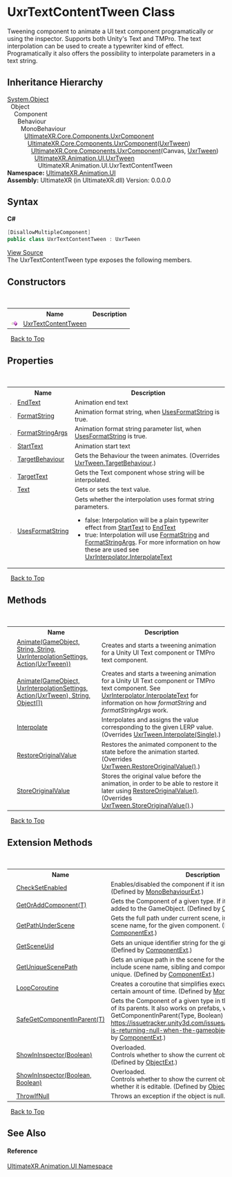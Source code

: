 # UxrTextContentTween Class
 

Tweening component to animate a UI text component programatically or using the inspector. Supports both Unity's Text and TMPro. The text interpolation can be used to create a typewriter kind of effect. Programatically it also offers the possibility to interpolate parameters in a text string.


## Inheritance Hierarchy
<a href="https://docs.microsoft.com/dotnet/api/system.object" target="_blank" rel="noopener noreferrer">System.Object</a><br />&nbsp;&nbsp;Object<br />&nbsp;&nbsp;&nbsp;&nbsp;Component<br />&nbsp;&nbsp;&nbsp;&nbsp;&nbsp;&nbsp;Behaviour<br />&nbsp;&nbsp;&nbsp;&nbsp;&nbsp;&nbsp;&nbsp;&nbsp;MonoBehaviour<br />&nbsp;&nbsp;&nbsp;&nbsp;&nbsp;&nbsp;&nbsp;&nbsp;&nbsp;&nbsp;<a href="T_UltimateXR_Core_Components_UxrComponent">UltimateXR.Core.Components.UxrComponent</a><br />&nbsp;&nbsp;&nbsp;&nbsp;&nbsp;&nbsp;&nbsp;&nbsp;&nbsp;&nbsp;&nbsp;&nbsp;<a href="T_UltimateXR_Core_Components_UxrComponent_1">UltimateXR.Core.Components.UxrComponent</a>(<a href="T_UltimateXR_Animation_UI_UxrTween">UxrTween</a>)<br />&nbsp;&nbsp;&nbsp;&nbsp;&nbsp;&nbsp;&nbsp;&nbsp;&nbsp;&nbsp;&nbsp;&nbsp;&nbsp;&nbsp;<a href="T_UltimateXR_Core_Components_UxrComponent_2">UltimateXR.Core.Components.UxrComponent</a>(Canvas, <a href="T_UltimateXR_Animation_UI_UxrTween">UxrTween</a>)<br />&nbsp;&nbsp;&nbsp;&nbsp;&nbsp;&nbsp;&nbsp;&nbsp;&nbsp;&nbsp;&nbsp;&nbsp;&nbsp;&nbsp;&nbsp;&nbsp;<a href="T_UltimateXR_Animation_UI_UxrTween">UltimateXR.Animation.UI.UxrTween</a><br />&nbsp;&nbsp;&nbsp;&nbsp;&nbsp;&nbsp;&nbsp;&nbsp;&nbsp;&nbsp;&nbsp;&nbsp;&nbsp;&nbsp;&nbsp;&nbsp;&nbsp;&nbsp;UltimateXR.Animation.UI.UxrTextContentTween<br />
**Namespace:**&nbsp;<a href="N_UltimateXR_Animation_UI">UltimateXR.Animation.UI</a><br />**Assembly:**&nbsp;UltimateXR (in UltimateXR.dll) Version: 0.0.0.0

## Syntax

**C#**<br />
``` C#
[DisallowMultipleComponent]
public class UxrTextContentTween : UxrTween
```

<a href="UltimateXR/Scripts/Animation/UI/UxrTextContentTween.cs" rel="noopener noreferrer" title="View the source code">View Source</a><br />
The UxrTextContentTween type exposes the following members.


## Constructors
&nbsp;<table><tr><th></th><th>Name</th><th>Description</th></tr><tr><td>![Public method](media/pubmethod.gif "Public method")</td><td><a href="M_UltimateXR_Animation_UI_UxrTextContentTween__ctor">UxrTextContentTween</a></td><td /></tr></table>&nbsp;
<a href="#uxrtextcontenttween-class">Back to Top</a>

## Properties
&nbsp;<table><tr><th></th><th>Name</th><th>Description</th></tr><tr><td>![Public property](media/pubproperty.gif "Public property")</td><td><a href="P_UltimateXR_Animation_UI_UxrTextContentTween_EndText">EndText</a></td><td>
Animation end text</td></tr><tr><td>![Public property](media/pubproperty.gif "Public property")</td><td><a href="P_UltimateXR_Animation_UI_UxrTextContentTween_FormatString">FormatString</a></td><td>
Animation format string, when <a href="P_UltimateXR_Animation_UI_UxrTextContentTween_UsesFormatString">UsesFormatString</a> is true.</td></tr><tr><td>![Public property](media/pubproperty.gif "Public property")</td><td><a href="P_UltimateXR_Animation_UI_UxrTextContentTween_FormatStringArgs">FormatStringArgs</a></td><td>
Animation format string parameter list, when <a href="P_UltimateXR_Animation_UI_UxrTextContentTween_UsesFormatString">UsesFormatString</a> is true.</td></tr><tr><td>![Public property](media/pubproperty.gif "Public property")</td><td><a href="P_UltimateXR_Animation_UI_UxrTextContentTween_StartText">StartText</a></td><td>
Animation start text</td></tr><tr><td>![Protected property](media/protproperty.gif "Protected property")</td><td><a href="P_UltimateXR_Animation_UI_UxrTextContentTween_TargetBehaviour">TargetBehaviour</a></td><td>
Gets the Behaviour the tween animates.
 (Overrides <a href="P_UltimateXR_Animation_UI_UxrTween_TargetBehaviour">UxrTween.TargetBehaviour</a>.)</td></tr><tr><td>![Public property](media/pubproperty.gif "Public property")</td><td><a href="P_UltimateXR_Animation_UI_UxrTextContentTween_TargetText">TargetText</a></td><td>
Gets the Text component whose string will be interpolated.</td></tr><tr><td>![Public property](media/pubproperty.gif "Public property")</td><td><a href="P_UltimateXR_Animation_UI_UxrTextContentTween_Text">Text</a></td><td>
Gets or sets the text value.</td></tr><tr><td>![Public property](media/pubproperty.gif "Public property")</td><td><a href="P_UltimateXR_Animation_UI_UxrTextContentTween_UsesFormatString">UsesFormatString</a></td><td>
Gets whether the interpolation uses format string parameters.
&nbsp;<ul><li>false: Interpolation will be a plain typewriter effect from <a href="P_UltimateXR_Animation_UI_UxrTextContentTween_StartText">StartText</a> to <a href="P_UltimateXR_Animation_UI_UxrTextContentTween_EndText">EndText</a></li><li>true: Interpolation will use <a href="P_UltimateXR_Animation_UI_UxrTextContentTween_FormatString">FormatString</a> and <a href="P_UltimateXR_Animation_UI_UxrTextContentTween_FormatStringArgs">FormatStringArgs</a>. For more information on how these are used see <a href="M_UltimateXR_Animation_Interpolation_UxrInterpolator_InterpolateText">UxrInterpolator.InterpolateText</a></li></ul></td></tr></table>&nbsp;
<a href="#uxrtextcontenttween-class">Back to Top</a>

## Methods
&nbsp;<table><tr><th></th><th>Name</th><th>Description</th></tr><tr><td>![Public method](media/pubmethod.gif "Public method")![Static member](media/static.gif "Static member")</td><td><a href="M_UltimateXR_Animation_UI_UxrTextContentTween_Animate">Animate(GameObject, String, String, UxrInterpolationSettings, Action(UxrTween))</a></td><td>
Creates and starts a tweening animation for a Unity UI Text component or TMPro text component.</td></tr><tr><td>![Public method](media/pubmethod.gif "Public method")![Static member](media/static.gif "Static member")</td><td><a href="M_UltimateXR_Animation_UI_UxrTextContentTween_Animate_1">Animate(GameObject, UxrInterpolationSettings, Action(UxrTween), String, Object[])</a></td><td>
Creates and starts a tweening animation for a Unity UI Text component or TMPro text component. See <a href="M_UltimateXR_Animation_Interpolation_UxrInterpolator_InterpolateText">UxrInterpolator.InterpolateText</a> for information on how *formatString* and *formatStringArgs* work.</td></tr><tr><td>![Protected method](media/protmethod.gif "Protected method")</td><td><a href="M_UltimateXR_Animation_UI_UxrTextContentTween_Interpolate">Interpolate</a></td><td>
Interpolates and assigns the value corresponding to the given LERP value.
 (Overrides <a href="M_UltimateXR_Animation_UI_UxrTween_Interpolate">UxrTween.Interpolate(Single)</a>.)</td></tr><tr><td>![Protected method](media/protmethod.gif "Protected method")</td><td><a href="M_UltimateXR_Animation_UI_UxrTextContentTween_RestoreOriginalValue">RestoreOriginalValue</a></td><td>
Restores the animated component to the state before the animation started.
 (Overrides <a href="M_UltimateXR_Animation_UI_UxrTween_RestoreOriginalValue">UxrTween.RestoreOriginalValue()</a>.)</td></tr><tr><td>![Protected method](media/protmethod.gif "Protected method")</td><td><a href="M_UltimateXR_Animation_UI_UxrTextContentTween_StoreOriginalValue">StoreOriginalValue</a></td><td>
Stores the original value before the animation, in order to be able to restore it later using <a href="M_UltimateXR_Animation_UI_UxrTween_RestoreOriginalValue">RestoreOriginalValue()</a>.
 (Overrides <a href="M_UltimateXR_Animation_UI_UxrTween_StoreOriginalValue">UxrTween.StoreOriginalValue()</a>.)</td></tr></table>&nbsp;
<a href="#uxrtextcontenttween-class">Back to Top</a>

## Extension Methods
&nbsp;<table><tr><th></th><th>Name</th><th>Description</th></tr><tr><td>![Public Extension Method](media/pubextension.gif "Public Extension Method")</td><td><a href="M_UltimateXR_Extensions_Unity_MonoBehaviourExt_CheckSetEnabled">CheckSetEnabled</a></td><td>
Enables/disabled the component if it isn't enabled already.
 (Defined by <a href="T_UltimateXR_Extensions_Unity_MonoBehaviourExt">MonoBehaviourExt</a>.)</td></tr><tr><td>![Public Extension Method](media/pubextension.gif "Public Extension Method")</td><td><a href="M_UltimateXR_Extensions_Unity_ComponentExt_GetOrAddComponent__1">GetOrAddComponent(T)</a></td><td>
Gets the Component of a given type. If it doesn't exist, it is added to the GameObject.
 (Defined by <a href="T_UltimateXR_Extensions_Unity_ComponentExt">ComponentExt</a>.)</td></tr><tr><td>![Public Extension Method](media/pubextension.gif "Public Extension Method")</td><td><a href="M_UltimateXR_Extensions_Unity_ComponentExt_GetPathUnderScene">GetPathUnderScene</a></td><td>
Gets the full path under current scene, including all parents, but scene name, for the given component.
 (Defined by <a href="T_UltimateXR_Extensions_Unity_ComponentExt">ComponentExt</a>.)</td></tr><tr><td>![Public Extension Method](media/pubextension.gif "Public Extension Method")</td><td><a href="M_UltimateXR_Extensions_Unity_ComponentExt_GetSceneUid">GetSceneUid</a></td><td>
Gets an unique identifier string for the given component.
 (Defined by <a href="T_UltimateXR_Extensions_Unity_ComponentExt">ComponentExt</a>.)</td></tr><tr><td>![Public Extension Method](media/pubextension.gif "Public Extension Method")</td><td><a href="M_UltimateXR_Extensions_Unity_ComponentExt_GetUniqueScenePath">GetUniqueScenePath</a></td><td>
Gets an unique path in the scene for the given component. It will include scene name, sibling and component indices to make it unique.
 (Defined by <a href="T_UltimateXR_Extensions_Unity_ComponentExt">ComponentExt</a>.)</td></tr><tr><td>![Public Extension Method](media/pubextension.gif "Public Extension Method")</td><td><a href="M_UltimateXR_Extensions_Unity_MonoBehaviourExt_LoopCoroutine">LoopCoroutine</a></td><td>
Creates a coroutine that simplifies executing a loop during a certain amount of time.
 (Defined by <a href="T_UltimateXR_Extensions_Unity_MonoBehaviourExt">MonoBehaviourExt</a>.)</td></tr><tr><td>![Public Extension Method](media/pubextension.gif "Public Extension Method")</td><td><a href="M_UltimateXR_Extensions_Unity_ComponentExt_SafeGetComponentInParent__1">SafeGetComponentInParent(T)</a></td><td>
Gets the Component of a given type in the GameObject or any of its parents. It also works on prefabs, where regular GetComponentInParent(Type, Boolean) will not work: https://issuetracker.unity3d.com/issues/getcomponentinparent-is-returning-null-when-the-gameobject-is-a-prefab
 (Defined by <a href="T_UltimateXR_Extensions_Unity_ComponentExt">ComponentExt</a>.)</td></tr><tr><td>![Public Extension Method](media/pubextension.gif "Public Extension Method")</td><td><a href="M_UltimateXR_Extensions_Unity_ObjectExt_ShowInInspector">ShowInInspector(Boolean)</a></td><td>Overloaded.  
Controls whether to show the current object in the inspector.
 (Defined by <a href="T_UltimateXR_Extensions_Unity_ObjectExt">ObjectExt</a>.)</td></tr><tr><td>![Public Extension Method](media/pubextension.gif "Public Extension Method")</td><td><a href="M_UltimateXR_Extensions_Unity_ObjectExt_ShowInInspector_1">ShowInInspector(Boolean, Boolean)</a></td><td>Overloaded.  
Controls whether to show the current object in the inspector and whether it is editable.
 (Defined by <a href="T_UltimateXR_Extensions_Unity_ObjectExt">ObjectExt</a>.)</td></tr><tr><td>![Public Extension Method](media/pubextension.gif "Public Extension Method")</td><td><a href="M_UltimateXR_Extensions_System_ObjectExt_ThrowIfNull">ThrowIfNull</a></td><td>
Throws an exception if the object is null.
 (Defined by <a href="T_UltimateXR_Extensions_System_ObjectExt">ObjectExt</a>.)</td></tr></table>&nbsp;
<a href="#uxrtextcontenttween-class">Back to Top</a>

## See Also


#### Reference
<a href="N_UltimateXR_Animation_UI">UltimateXR.Animation.UI Namespace</a><br />